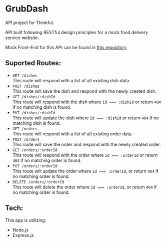 # GrubDash
API project for Thinkful.

API built following RESTful design principles for a mock food delivery service website.

Mock Front-End for this API can be found in [this repository](https://github.com/smiauek/starter-grub-dash-front-end.git)

## Suported Routes:
- `GET /dishes`  
This route will respond with a list of all existing dish data.
- `POST /dishes`  
This route will save the dish and respond with the newly created dish.
- `GET /dishes/:dishId`  
This route will respond with the dish where `id === :dishId` or return `404` if no matching dish is found.
- `PUT /dishes/:dishId`  
This route will update the dish where `id === :dishId` or return `404` if no matching dish is found.
- `GET /orders`  
This route will respond with a list of all existing order data.
- `POST /orders`  
This route will save the order and respond with the newly created order.
- `GET /orders/:orderId`  
This route will respond with the order where `id === :orderId` or return `404` if no matching order is found.
- `PUT /orders/:orderId`  
This route will update the order where `id === :orderId`, or return `404` if no matching order is found.
- `DELETE /orders/:orderId`  
This route will delete the order where `id === :orderId`, or return `404` if no matching order is found.

## Tech:
This app is utilizing:
- Node.js
- Express.js
